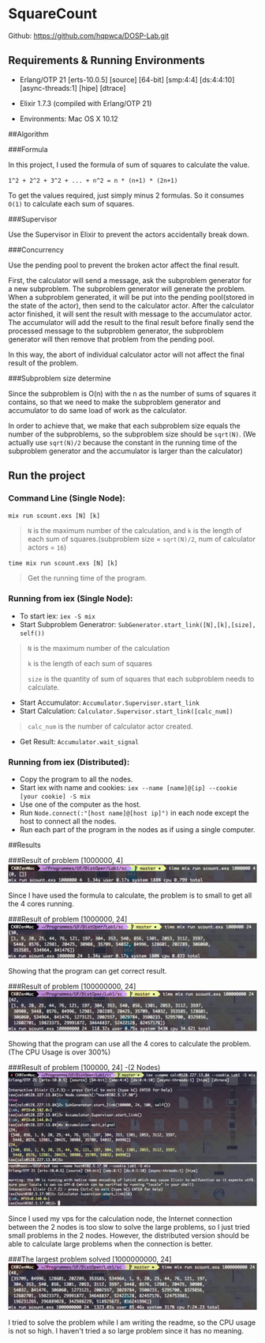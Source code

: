 # SquareCount

Github: https://github.com/hqpwca/DOSP-Lab.git

## Requirements & Running Environments

* Erlang/OTP 21 [erts-10.0.5] [source] [64-bit] [smp:4:4] [ds:4:4:10] [async-threads:1] [hipe] [dtrace]
* Elixir 1.7.3 (compiled with Erlang/OTP 21)

* Environments: Mac OS X 10.12

##Algorithm

###Formula

In this project, I used the formula of sum of squares to calculate the value.

`1^2 + 2^2 + 3^2 + ... + n^2 = n * (n+1) * (2n+1)`

To get the values required, just simply minus 2 formulas. So it consumes `O(1)` to calculate each sum of squares.

###Supervisor

Use the Supervisor in Elixir to prevent the actors accidentally break down.

###Concurrency

Use the pending pool to prevent the broken actor affect the final result.

First, the calculator will send a message, ask the subproblem generator for a new subproblem. The subproblem generator will generate the problem. When a subproblem generated, it will be put into the pending pool(stored in the state of the actor), then send to the calculator actor. After the calculator actor finished, it will sent the result with message to the accumulator actor. The accumulator will add the result to the final result before finally send the processed message to the subproblem generator, the subproblem generator will then remove that problem from the pending pool.

In this way, the abort of individual calculator actor will not affect the final result of the problem.

###Subproblem size determine

Since the subproblem is O(n) with the n as the number of sums of squares it contains, so that we need to make the subproblem generator and accumulator to do  same load of work as the calculator.

In order to achieve that, we make that each subproblem size equals the number of the subproblems, so the subproblem size should be `sqrt(N)`. (We actually use `sqrt(N)/2` because the constant in the running time of the subproblem generator and the accumulator is larger than the calculator)

## Run the project

### Command Line (Single Node):

`mix run scount.exs [N] [k]`
> `N` is the maximum number of the calculation, and `k` is the length of each sum of squares.(subproblem size = `sqrt(N)/2`, num of calculator actors = `16`)

`time mix run scount.exs [N] [k]`
> Get the running time of the program.

### Running from iex (Single Node):
* To start iex: `iex -S mix`
* Start Subproblem Generatror: `SubGenerator.start_link([N],[k],[size], self())`

> `N` is the maximum number of the calculation
> 
> `k` is the length of each sum of squares
> 
> `size` is the quantity of sum of squares that each subproblem needs to calculate.

* Start Accumulator: `Accumulator.Supervisor.start_link`
* Start Calculation: `Calculator.Supervisor.start_link([calc_num])`

> `calc_num` is the number of calculator actor created.

* Get Result: `Accumulator.wait_signal`

### Running from iex (Distributed):
* Copy the program to all the nodes.
* Start iex with name and cookies: `iex --name [name]@[ip] --cookie [your cookie] -S mix`
* Use one of the computer as the host.
* Run `Node.connect(:"[host name]@[host ip]")` in each node except the host to connect all the nodes.
* Run each part of the program in the nodes as if using a single computer.

##Results

###Result of problem [1000000, 4]
![](s1.png)

Since I have used the formula to calculate, the problem is to small to get all the 4 cores running.

###Result of problem [1000000, 24]
![](s2.png)

Showing that the program can get correct result.

###Result of problem [100000000, 24]
![](s3.png)

Showing that the program can use all the 4 cores to calculate the problem. (The CPU Usage is over 300%)

###Result of problem [100000, 24]  -(2 Nodes)
![](s4.png)
![](s5.png)

Since I used my vps for the calculation node, the Internet connection between the 2 nodes is too slow to solve the large problems, so I just tried small problems in the 2 nodes. However, the distributed version should be able to calculate large problems when the connection is better.

###The largest problem solved [1000000000, 24]
![](s6.png)

I tried to solve the problem while I am writing the readme, so the CPU usage is not so high. I haven't tried a so large problem since it has no meaning.


